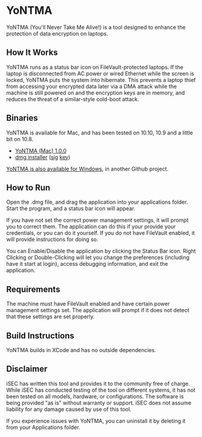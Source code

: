 YoNTMA
======

YoNTMA (You'll Never Take Me Alive!) is a tool designed to enhance the protection of data encryption on laptops.

How It Works
------------

YoNTMA runs as a status bar icon on FileVault-protected laptops. If the laptop is disconnected from AC power or wired Ethernet while the screen is locked, YoNTMA puts the system into hibernate. This prevents a laptop thief from accessing your encrypted data later via a DMA attack while the machine is still powered on and the encryption keys are in memory, and reduces the threat of a similar-style cold-boot attack.

Binaries
--------

YoNTMA is available for Mac, and has been tested on 10.10, 10.9 and a little bit on 10.8.

* [YoNTMA (Mac) 1.0.0](https://github.com/iSECPartners/yontma-mac/releases/tag/1.0.0)
 * [dmg installer](https://github.com/iSECPartners/yontma-mac/releases/download/1.0.0/yontma-1.0.0.dmg) ([sig](https://github.com/iSECPartners/yontma-mac/releases/download/1.0.0/yontma-1.0.0.dmg.sig) [key](http://keyserver.ubuntu.com/pks/lookup?op=vindex&fingerprint=on&search=0xE578C0E157AD2E71))

[YoNTMA is also available for Windows](https://github.com/iSECPartners/yontma), in another Github project.

How to Run
----------
Open the .dmg file, and drag the application into your applications folder. Start the program, and a status bar icon will appear.

If you have not set the correct power management settings, it will prompt you to correct them. The application can do this if your provide your credentials, or you can do it yourself. If you do not have FileVault enabled, it will provide instructions for doing so.  

You can Enable/Disable the application by clicking the Status Bar icon. Right Clicking or Double-Clicking will let you change the preferences (including have it start at login), access debugging information, and exit the application.

Requirements
-------------

The machine must have FileVault enabled and have certain power management settings set. The application will prompt if it does not detect that these settings are set properly.

Build Instructions
------------------

YoNTMA builds in XCode and has no outside dependencies. 


Disclaimer
----------
iSEC has written this tool and provides it to the community free of charge. While iSEC has conducted testing of the tool on different systems, it has not been tested on all models, hardware, or configurations. The software is being provided "as is" without warranty or support. iSEC does not assume liability for any damage caused by use of this tool.

If you experience issues with YoNTMA, you can uninstall it by deleting it from your Applications folder. 